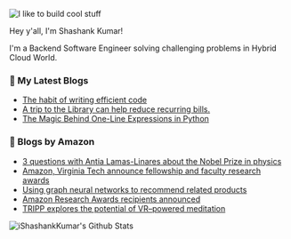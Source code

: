 ![I like to build cool stuff](https://res.cloudinary.com/dt8g3rhcy/image/upload/v1595929574/i_like_to_build_cool_shit._1_nzbwjh.png)

Hey y'all, I'm Shashank Kumar! 

I'm a Backend Software Engineer solving challenging problems in Hybrid Cloud World.

### 📕 My Latest Blogs
<!-- BLOG-POST-LIST:START -->
- [The habit of writing efficient code](https://medium.com/@ishashankkumar/the-habit-of-writing-efficient-code-153b05f04269?source=rss-d24dda280d5f------2)
- [A trip to the Library can help reduce recurring bills.](https://medium.com/swlh/a-trip-to-the-library-can-help-reduce-recurring-bills-23bca495cdf5?source=rss-d24dda280d5f------2)
- [The Magic Behind One-Line Expressions in Python](https://medium.com/swlh/the-magic-behind-one-line-expressions-in-python-816c10180c5c?source=rss-d24dda280d5f------2)
<!-- BLOG-POST-LIST:END -->

### 📕 Blogs by Amazon
<!-- AMAZON-BLOG-POST-LIST:START -->
- [3 questions with Antia Lamas-Linares about the Nobel Prize in physics](https://www.amazon.science/blog/3-questions-with-antia-lamas-linares-about-the-nobel-prize-in-physics)
- [Amazon, Virginia Tech announce fellowship and faculty research awards](https://www.amazon.science/latest-news/amazon-and-virginia-tech-announce-inaugural-fellowship-and-faculty-research-award-recipients)
- [Using graph neural networks to recommend related products](https://www.amazon.science/blog/using-graph-neural-networks-to-recommend-related-products)
- [Amazon Research Awards recipients announced](https://www.amazon.science/research-awards/program-updates/fall-2021-and-winter-2022-amazon-research-awards-recipients-announced)
- [TRIPP explores the potential of VR–powered meditation](https://www.amazon.science/latest-news/tripp-explores-the-potential-of-virtual-reality-powered-meditation)
<!-- AMAZON-BLOG-POST-LIST:END -->



<img align="center" alt="iShashankKumar's Github Stats" src="https://github-readme-stats.vercel.app/api?username=ishashankkumar&show_icons=true&hide_border=true" />
